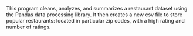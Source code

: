 This program cleans, analyzes, and summarizes a restaurant dataset using the Pandas data processing library. It then creates a new csv file to store popular restaurants: located in particular zip codes, with a high rating and number of ratings. 

